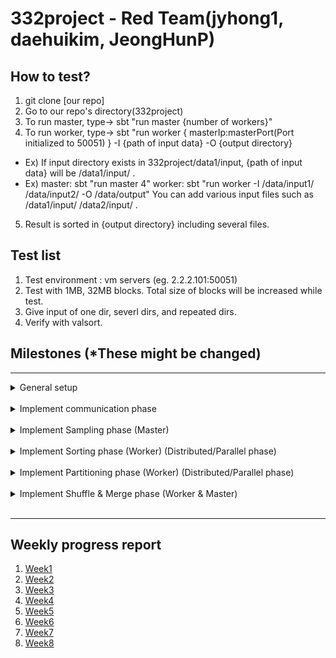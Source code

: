 # 332project - Red Team(jyhong1, daehuikim, JeongHunP)

## How to test?
1. git clone [our repo]
2. Go to our repo's directory(332project)
3. To run master, type-> sbt "run master {number of workers}"
4. To run worker, type-> 
sbt "run worker { masterIp:masterPort(Port initialized to 50051) } -I {path of input data} -O {output directory}
* Ex) If input directory exists in 332project/data1/input, {path of input data} will be /data1/input/ .
* Ex) master: sbt "run master 4"
      worker: sbt "run worker -I /data/input1/ /data/input2/ -O /data/output"
You can add various input files such as /data1/input/ /data2/input/ .
5. Result is sorted in {output directory} including several files.

## Test list
1. Test environment : vm servers (eg. 2.2.2.101:50051)
2. Test with 1MB, 32MB blocks. Total size of blocks will be increased while test.
3. Give input of one dir, severl dirs, and repeated dirs.
4. Verify with valsort.

## Milestones (*These might be changed)
--- 
<details>
<summary>General setup</summary>
<div markdown="1">
- Input data generation <br/>
- gRPC communication server,client setup <br/>
- Implement Master, Worker class <br/>
</div>
</details><br/>

<details>
<summary>Implement communication phase</summary>
<div markdown="1">
- Implement basic message system<br/>
- Implement server, client class<br/>
</div>
</details><br/>

<details>
<summary>Implement Sampling phase (Master)</summary>
<div markdown="1">
- Decide sample size<br/>
- Decide how to set key range<br/>
</div>
</details><br/>

<details>
<summary>Implement Sorting phase (Worker) (Distributed/Parallel phase)</summary>
<div markdown="1">
- Decide how to sort blocks<br/>
- Decide hot to prevent collapse (parallel programming)<br/>
</div>
</details><br/>

<details>
<summary>Implement Partitioning phase (Worker) (Distributed/Parallel phase)</summary>
<div markdown="1">
- Decide partition size <br/>
- Decide hot to prevent collapse (parallel programming)<br/>
</div>
</details><br/>

<details>
<summary>Implement Shuffle & Merge phase (Worker & Master)</summary>
<div markdown="1">
- Decide shuffle algorithm<br/>
- Decide sorting(merging) algorithm<br/>
</div>
</details><br/>

--- 

## Weekly progress report
1. [Week1](./Weekly%20Progress%20report/Week1.md)
2. [Week2](./Weekly%20Progress%20report/Week2.md)
3. [Week3](./Weekly%20Progress%20report/Week3.md)
4. [Week4](./Weekly%20Progress%20report/Week4.md)
5. [Week5](./Weekly%20Progress%20report/Week5.md)
6. [Week6](./Weekly%20Progress%20report/Week6.md)
7. [Week7](./Weekly%20Progress%20report/Week7.md)
8. [Week8](./Weekly%20Progress%20report/Week8.md)
